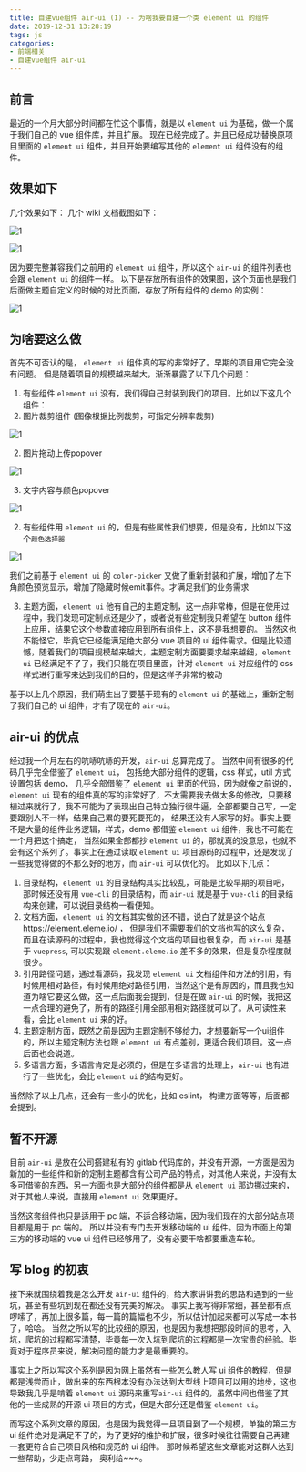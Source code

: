 ```yaml
---
title: 自建vue组件 air-ui (1) -- 为啥我要自建一个类 element ui 的组件 
date: 2019-12-31 13:28:19
tags: js
categories: 
- 前端相关
- 自建vue组件 air-ui
---
```

## 前言
最近的一个月大部分时间都在忙这个事情，就是以 `element ui` 为基础，做一个属于我们自己的 vue 组件库，并且扩展。 现在已经完成了。并且已经成功替换原项目里面的 `element ui` 组件，并且开始要编写其他的 `element ui` 组件没有的组件。

## 效果如下
几个效果如下： 几个 wiki 文档截图如下：

![1](1.png)

![1](2.png)

因为要完整兼容我们之前用的 `element ui` 组件，所以这个 `air-ui` 的组件列表也会跟 `element ui` 的组件一样。 以下是存放所有组件的效果图，这个页面也是我们后面做主题自定义的时候的对比页面，存放了所有组件的 demo 的实例：

![1](1.gif)

<!--more-->
## 为啥要这么做
首先不可否认的是， `element ui` 组件真的写的非常好了。早期的项目用它完全没有问题。 但是随着项目的规模越来越大，渐渐暴露了以下几个问题：
1. 有些组件 `element ui` 没有，我们得自己封装到我们的项目。比如以下这几个组件：
  1. 图片裁剪组件 (图像根据比例裁剪，可指定分辨率裁剪)
  
  ![1](3.png)

  2. 图片拖动上传popover

  ![1](4.png)
  
  3. 文字内容与颜色popover

  ![1](5.png)

2. 有些组件用 `element ui` 的，但是有些属性我们想要，但是没有，比如以下这个`颜色选择器`

  ![1](6.png)

我们之前基于 `element ui` 的 `color-picker` 又做了重新封装和扩展，增加了左下角颜色预览显示，增加了隐藏时候emit事件。才满足我们的业务需求

3. 主题方面，`element ui` 他有自己的主题定制，这一点非常棒，但是在使用过程中，我们发现可定制点还是少了，或者说有些定制我只希望在 button 组件上应用，结果它这个参数直接应用到所有组件上，这不是我想要的。 当然这也不能怪它，毕竟它已经能满足绝大部分 vue 项目的 ui 组件需求。但是比较遗憾，随着我们的项目规模越来越大，主题定制方面要要求越来越细，`element ui` 已经满足不了了，我们只能在项目里面，针对 `element ui` 对应组件的 css 样式进行重写来达到我们的目的，但是这样子非常的被动

基于以上几个原因，我们萌生出了要基于现有的 `element ui` 的基础上，重新定制了我们自己的 ui 组件，才有了现在的 `air-ui`。

## air-ui 的优点
经过我一个月左右的吭哧吭哧的开发，`air-ui` 总算完成了。 当然中间有很多的代码几乎完全借鉴了 `element ui`， 包括绝大部分组件的逻辑，css 样式，util 方式 设置包括 demo， 几乎全部借鉴了 `element ui` 里面的代码，因为就像之前说的，`element ui` 现有的组件真的写的非常好了，不太需要我去做太多的修改，只要移植过来就行了，我不可能为了表现出自己特立独行很牛逼，全部都要自己写，一定要跟别人不一样，结果自己累的要死要死的， 结果还没有人家写的好。事实上要不是大量的组件业务逻辑，样式，demo 都借鉴 `element ui` 组件，我也不可能在一个月把这个搞定， 当然如果全部都抄 `element ui` 的，那就真的没意思，也就不会有这个系列了。事实上在通过读取 `element ui` 项目源码的过程中，还是发现了一些我觉得做的不那么好的地方，而 `air-ui` 可以优化的。 比如以下几点：

1. 目录结构，`element ui` 的目录结构其实比较乱，可能是比较早期的项目吧，那时候还没有用 `vue-cli` 的目录结构，而 `air-ui` 就是基于 `vue-cli` 的目录结构来创建，可以说目录结构一看便知。
2. 文档方面，`element ui` 的文档其实做的还不错，说白了就是这个站点 https://element.eleme.io/ ， 但是我们不需要我们的文档也写的这么复杂，而且在读源码的过程中，我也觉得这个文档的项目也很复杂，而 `air-ui` 是基于 `vuepress`, 可以实现跟 `element.eleme.io` 差不多的效果，但是复杂程度就很少。
3. 引用路径问题，通过看源码，我发现 `element ui` 文档组件和方法的引用，有时候用相对路径，有时候用绝对路径引用，当然这个是有原因的，而且我也知道为啥它要这么做，这一点后面我会提到，但是在做 `air-ui` 的时候，我把这一点合理的避免了，所有的路径引用全部用相对路径就可以了。从可读性来看，会比 `element ui` 来的好。
4. 主题定制方面，既然之前是因为主题定制不够给力，才想要新写一个ui组件的，所以主题定制方法也跟 `element ui` 有点差别，更适合我们项目。这一点后面也会说道。
5. 多语言方面，多语言肯定是必须的，但是在多语言的处理上，`air-ui` 也有进行了一些优化，会比 `element ui` 的结构更好。

当然除了以上几点，还会有一些小的优化，比如  eslint， 构建方面等等，后面都会提到。

## 暂不开源
目前 `air-ui` 是放在公司搭建私有的 gitlab 代码库的，并没有开源，一方面是因为新加的一些组件和新的定制主题都含有公司产品的特点，对其他人来说，并没有太多可借鉴的东西，另一方面也是大部分的组件都是从 `element ui` 那边挪过来的，对于其他人来说，直接用 `element ui` 效果更好。

当然这套组件也只是适用于 pc 端，不适合移动端，因为我们现在的大部分站点项目都是用于 pc 端的。 所以并没有专门去开发移动端的 ui 组件。因为市面上的第三方的移动端的 vue ui 组件已经够用了，没有必要干啥都要重造车轮。

## 写 blog 的初衷
接下来就围绕着我是怎么开发 `air-ui` 组件的，给大家讲讲我的思路和遇到的一些坑，甚至有些坑到现在都还没有完美的解决。 事实上我写得非常细，甚至都有点啰嗦了，再加上很多篇，每一篇的篇幅也不少，所以估计加起来都可以写成一本书了，哈哈。 当然之所以写的比较细的原因，也是因为我想把那段时间的思考，入坑，爬坑的过程都写清楚，毕竟每一次入坑到爬坑的过程都是一次宝贵的经验。毕竟对于程序员来说，解决问题的能力才是最重要的。

事实上之所以写这个系列是因为网上虽然有一些怎么教人写 ui 组件的教程，但是都是浅尝而止，做出来的东西根本没有办法达到大型线上项目可以用的地步，这也导致我几乎是啃着 `element ui` 源码来重写`air-ui` 组件的，虽然中间也借鉴了其他的一些成熟的开源 ui 项目的方式，但是大部分还是借鉴 `element ui`。

而写这个系列文章的原因，也是因为我觉得一旦项目到了一个规模，单独的第三方 ui 组件绝对是满足不了的，为了更好的维护和扩展，很多时候往往需要自己再建一套更符合自己项目风格和规范的 ui 组件。 那时候希望这些文章能对这群人达到一些帮助，少走点弯路， 奥利给~~~。
















